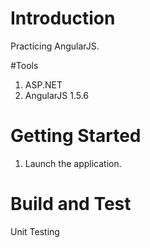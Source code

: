 # Introduction
Practicing AngularJS.

#Tools
1. ASP.NET
2. AngularJS 1.5.6

# Getting Started
1.	Launch the application.

# Build and Test
Unit Testing
